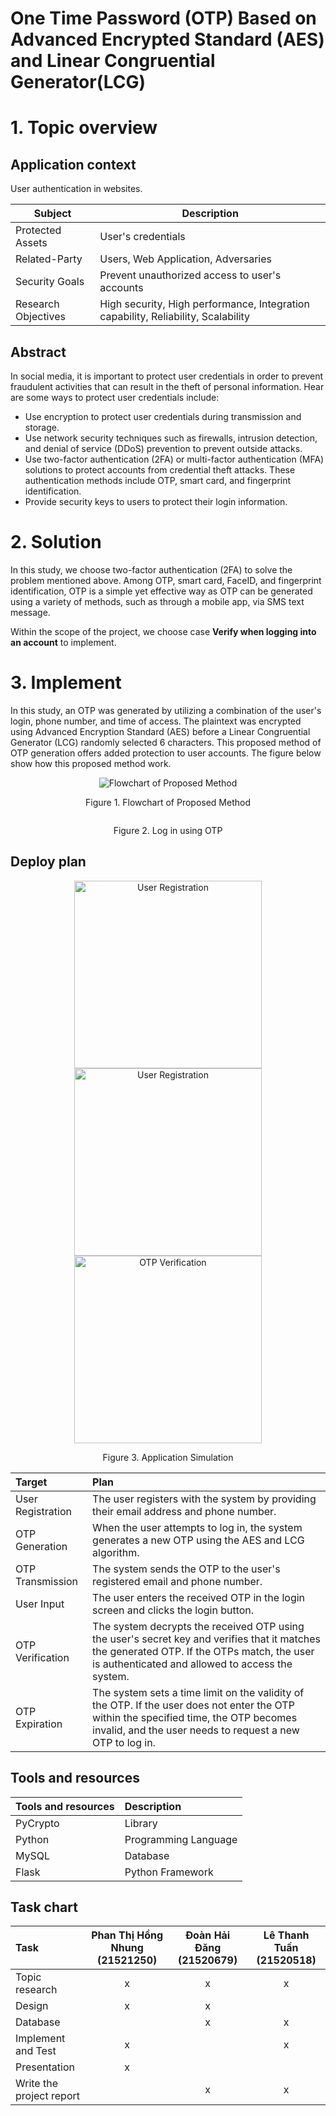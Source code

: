 # One Time Password (OTP) Based on Advanced Encrypted Standard (AES) and Linear Congruential Generator(LCG)

# 1. Topic overview

## Application context
User authentication in websites.

| **Subject** | **Description** |
| --- | --- |
| Protected Assets | User's credentials |
| Related-Party | Users, Web Application, Adversaries |
| Security Goals | Prevent unauthorized access to user's accounts |
| Research Objectives | High security, High performance, Integration capability, Reliability, Scalability |

## Abstract
In social media, it is important to protect user credentials in order to prevent fraudulent activities that can result in the theft of personal information. Hear are some ways to protect user credentials include:
- Use encryption to protect user credentials during transmission and storage.
- Use network security techniques such as firewalls, intrusion detection, and denial of service (DDoS) prevention to prevent outside attacks.
- Use two-factor authentication (2FA) or multi-factor authentication (MFA) solutions to protect accounts from credential theft attacks. These authentication methods include OTP, smart card, and fingerprint identification.
- Provide security keys to users to protect their login information.

# 2. Solution
In this study, we choose two-factor authentication (2FA) to solve the problem mentioned above. Among OTP, smart card, FaceID, and fingerprint identification, OTP is a simple yet effective way as OTP can be generated using a variety of methods, such as through a mobile app, via SMS text message. <br/>

Within the scope of the project, we choose case **Verify when logging into an account** to implement. 

# 3. Implement
In this study, an OTP was generated by utilizing a combination of the user's login, phone number, and time of access. The plaintext was encrypted using Advanced Encryption Standard (AES) before a Linear Congruential Generator (LCG) randomly selected 6 characters. This proposed method of OTP generation offers added protection to user accounts. The figure below show how this proposed method work.

<p align="center">
  <img src="https://user-images.githubusercontent.com/91709484/226950629-447f4951-4ad7-4201-ba9b-305d284bc74c.png" alt="Flowchart of Proposed Method"/>
</p>
<p align="center" dir="auto">
Figure 1. Flowchart of Proposed Method
</p>

<p align="center">
  <img src="https://user-images.githubusercontent.com/91709484/226949108-ca00038b-3084-4ea6-a071-932d4e7e798a.jpg" alt=""/>
</p>
<p align="center" dir="auto">
Figure 2. Log in using OTP
</p>

## Deploy plan

<p align="center">
  <img src="https://user-images.githubusercontent.com/90460805/227756600-ee73fda6-398c-4110-bf71-e0740cbda8ea.png" alt="User Registration" width="300"/>
  
  <img src="https://user-images.githubusercontent.com/90460805/227756354-8f9904e5-a458-4213-adc5-e25aaeab3491.png" alt="User Registration" width="300"/>
  
  <img src="https://user-images.githubusercontent.com/90460805/227756247-19834a63-dfcf-4dd5-99ca-e33f8ee1d5fb.png" alt="OTP Verification" width="300"/>
</p>
<p align="center" dir="auto">
Figure 3. Application Simulation 


| **Target** | **Plan** |
| :--- | :--- |
| User Registration | The user registers with the system by providing their email address and phone number. |
| OTP Generation | When the user attempts to log in, the system generates a new OTP using the AES and LCG algorithm. |
| OTP Transmission | The system sends the OTP to the user's registered email and phone number. |
| User Input | The user enters the received OTP in the login screen and clicks the login button. |
| OTP Verification | The system decrypts the received OTP using the user's secret key and verifies that it matches the generated OTP. If the OTPs match, the user is authenticated and allowed to access the system. |
| OTP Expiration| The system sets a time limit on the validity of the OTP. If the user does not enter the OTP within the specified time, the OTP becomes invalid, and the user needs to request a new OTP to log in. |


## Tools and resources
| **Tools and resources** | **Description** |
| :--- | :--- |
| PyCrypto | Library |
| Python | Programming Language |
|MySQL  | Database |
| Flask | Python Framework |

## Task chart
| Task | Phan Thị Hồng Nhung (21521250) | Đoàn Hải Đăng (21520679) | Lê Thanh Tuấn (21520518) |
| :--- | :---: | :---: | :---: |
| Topic research | x | x | x |
| Design | x | x |  |
| Database |  | x | x |
| Implement and Test | x |  | x |
| Presentation | x |  |  |
| Write the project report | | x | x |

